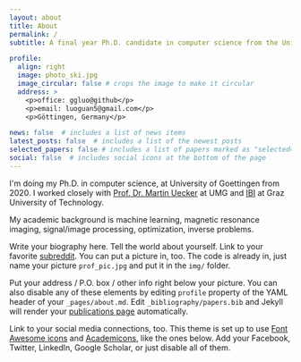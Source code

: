 ```yaml
---
layout: about
title: About
permalink: /
subtitle: A final year Ph.D. candidate in computer science from the University of Göttingen

profile:
  align: right
  image: photo_ski.jpg
  image_circular: false # crops the image to make it circular
  address: >
    <p>office: ggluo@github</p>
    <p>email: luoguan5@gmail.com</p>
    <p>Göttingen, Germany</p>

news: false  # includes a list of news items
latest_posts: false  # includes a list of the newest posts
selected_papers: false # includes a list of papers marked as "selected={true}"
social: false  # includes social icons at the bottom of the page
---
```


I'm doing my Ph.D. in computer science, at University of Goettingen from 2020. I worked closely with [Prof. Dr. Martin Uecker](https://scholar.google.com/citations?user=r7BG-ZYAAAAJ&hl=en) at UMG and [IBI](https://www.tugraz.at/institute/ibi/institute/team/) at Graz University of Technology.

My academic background is machine learning, magnetic resonance imaging, signal/image processing, optimization, inverse problems. 

Write your biography here. Tell the world about yourself. Link to your favorite [subreddit](http://reddit.com). You can put a picture in, too. The code is already in, just name your picture `prof_pic.jpg` and put it in the `img/` folder.

Put your address / P.O. box / other info right below your picture. You can also disable any of these elements by editing `profile` property of the YAML header of your `_pages/about.md`. Edit `_bibliography/papers.bib` and Jekyll will render your [publications page](/al-folio/publications/) automatically.

Link to your social media connections, too. This theme is set up to use [Font Awesome icons](http://fortawesome.github.io/Font-Awesome/) and [Academicons](https://jpswalsh.github.io/academicons/), like the ones below. Add your Facebook, Twitter, LinkedIn, Google Scholar, or just disable all of them.
